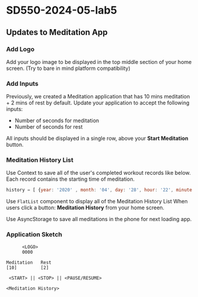 # SD550-2024-05-lab5
## Updates to Meditation App
### Add Logo
Add your logo image to be displayed in the top middle section of your home screen. (Try to bare in mind platform compatibility)
  
### Add Inputs
Previously, we created a Meditation application that has 10 mins meditation + 2 mins of rest by default. Update your application to accept the following inputs:
* Number of seconds for meditation
* Number of seconds for rest
  
All inputs should be displayed in a single row, above your **Start Meditation** button.
  
### Meditation History List
Use Context to save all of the user's completed workout records like below. Each record contains the starting time of meditation.
```javascript
history = [ {year: '2020' , month: '04', day: '28', hour: '22', minute:'30'} ]
```
Use `FlatList` component to display all of the Meditation History List When users click a button: **Meditation History** from your home screen.

Use AsyncStorage to save all meditations in the phone for next loading app.

### Application Sketch
```
      <LOGO>
      0000

Meditation   Rest
[10]         [2]

 <START> || <STOP> || <PAUSE/RESUME>
 
<Meditation History>
```
